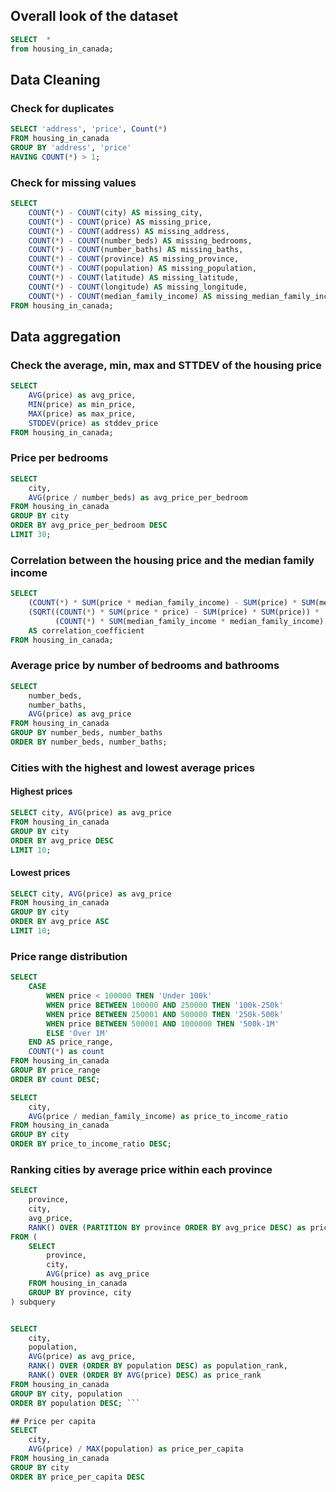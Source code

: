 ## Overall look of the dataset
``` sql
SELECT  *
from housing_in_canada;
```

## Data Cleaning
### Check for duplicates
``` sql
SELECT 'address', 'price', Count(*)
FROM housing_in_canada
GROUP BY 'address', 'price'
HAVING COUNT(*) > 1;
```


### Check for missing values
``` sql
SELECT 
    COUNT(*) - COUNT(city) AS missing_city,
    COUNT(*) - COUNT(price) AS missing_price,
    COUNT(*) - COUNT(address) AS missing_address,
    COUNT(*) - COUNT(number_beds) AS missing_bedrooms,
    COUNT(*) - COUNT(number_baths) AS missing_baths,
    COUNT(*) - COUNT(province) AS missing_province,
    COUNT(*) - COUNT(population) AS missing_population,
    COUNT(*) - COUNT(latitude) AS missing_latitude,
    COUNT(*) - COUNT(longitude) AS missing_longitude,
    COUNT(*) - COUNT(median_family_income) AS missing_median_family_income
FROM housing_in_canada;
```

## Data aggregation
### Check the average, min, max and STTDEV of the housing price
``` sql
SELECT 
    AVG(price) as avg_price,
    MIN(price) as min_price,
    MAX(price) as max_price,
    STDDEV(price) as stddev_price
FROM housing_in_canada;
```

### Price per bedrooms
``` sql
SELECT 
    city, 
    AVG(price / number_beds) as avg_price_per_bedroom
FROM housing_in_canada
GROUP BY city
ORDER BY avg_price_per_bedroom DESC
LIMIT 30;
```

### Correlation between the housing price and the median family income
``` sql
SELECT 
    (COUNT(*) * SUM(price * median_family_income) - SUM(price) * SUM(median_family_income)) /
    (SQRT((COUNT(*) * SUM(price * price) - SUM(price) * SUM(price)) *
          (COUNT(*) * SUM(median_family_income * median_family_income) - SUM(median_family_income) * SUM(median_family_income))))
    AS correlation_coefficient
FROM housing_in_canada;
```

### Average price by number of bedrooms and bathrooms
``` sql
SELECT 
    number_beds,
    number_baths,
    AVG(price) as avg_price
FROM housing_in_canada
GROUP BY number_beds, number_baths
ORDER BY number_beds, number_baths;
```

### Cities with the highest and lowest average prices
#### Highest prices
``` sql
SELECT city, AVG(price) as avg_price
FROM housing_in_canada
GROUP BY city
ORDER BY avg_price DESC
LIMIT 10;
```

#### Lowest prices
``` sql
SELECT city, AVG(price) as avg_price
FROM housing_in_canada
GROUP BY city
ORDER BY avg_price ASC
LIMIT 10;
```


### Price range distribution
```sql
SELECT 
    CASE 
        WHEN price < 100000 THEN 'Under 100k'
        WHEN price BETWEEN 100000 AND 250000 THEN '100k-250k'
        WHEN price BETWEEN 250001 AND 500000 THEN '250k-500k'
        WHEN price BETWEEN 500001 AND 1000000 THEN '500k-1M'
        ELSE 'Over 1M'
    END AS price_range,
    COUNT(*) as count
FROM housing_in_canada
GROUP BY price_range
ORDER BY count DESC;
```

``` sql
SELECT 
    city,
    AVG(price / median_family_income) as price_to_income_ratio
FROM housing_in_canada
GROUP BY city
ORDER BY price_to_income_ratio DESC;
```

### Ranking cities by average price within each province
``` sql
SELECT 
    province,
    city,
    avg_price,
    RANK() OVER (PARTITION BY province ORDER BY avg_price DESC) as price_rank
FROM (
    SELECT 
        province,
        city,
        AVG(price) as avg_price
    FROM housing_in_canada
    GROUP BY province, city
) subquery


SELECT 
    city,
    population,
    AVG(price) as avg_price,
    RANK() OVER (ORDER BY population DESC) as population_rank,
    RANK() OVER (ORDER BY AVG(price) DESC) as price_rank
FROM housing_in_canada
GROUP BY city, population
ORDER BY population DESC; ```

## Price per capita
SELECT 
    city,
    AVG(price) / MAX(population) as price_per_capita
FROM housing_in_canada
GROUP BY city
ORDER BY price_per_capita DESC
